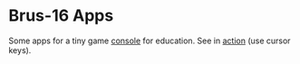 # Brus-16 Apps

Some apps for a tiny game [console](https://github.com/true-grue/Brus-16) for education.
See in [action](https://true-grue.github.io/Brus-16-Demo/brus16.html) (use cursor keys).
